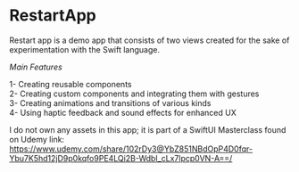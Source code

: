 # RestartApp

Restart app is a demo app that consists of two views created for the sake of experimentation with the Swift language.

*Main Features*

1- Creating reusable components <br>
2- Creating custom components and integrating them with gestures <br>
3- Creating animations and transitions of various kinds <br>
4- Using haptic feedback and sound effects for enhanced UX <br>

I do not own any assets in this app; it is part of a SwiftUI Masterclass found on Udemy
link: https://www.udemy.com/share/102rDy3@YbZ851NBdOpP4D0fqr-Ybu7K5hd12jD9p0kqfo9PE4LQi2B-WdbI_cLx7lpcp0VN-A==/
